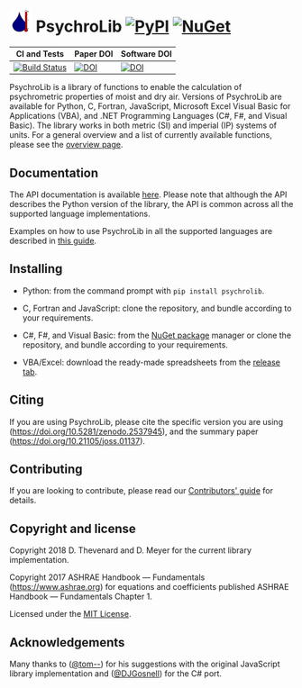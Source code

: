 # <img src="assets/psychrolib_logo.svg" alt="PsychroLib Logo" height="40" width="40"> PsychroLib [![PyPI](https://img.shields.io/pypi/v/psychrolib)](https://pypi.org/project/PsychroLib) [![NuGet](https://img.shields.io/nuget/v/PsychroLib.svg?maxAge=600)](https://www.nuget.org/packages/PsychroLib)


|CI and Tests | Paper DOI | Software DOI |
|---|---|------|
[![Build Status](https://travis-ci.com/psychrometrics/psychrolib.svg?branch=master)](https://travis-ci.com/psychrometrics/psychrolib) | [![DOI](https://joss.theoj.org/papers/10.21105/joss.01137/status.svg)](https://doi.org/10.21105/joss.01137) | [![DOI](https://zenodo.org/badge/DOI/10.5281/zenodo.2537945.svg)](https://doi.org/10.5281/zenodo.2537945)|

PsychroLib is a library of functions to enable the calculation of psychrometric properties of moist and dry air. Versions of PsychroLib are available for Python, C, Fortran, JavaScript, Microsoft Excel Visual Basic for Applications (VBA), and .NET Programming Languages (C#, F#, and Visual Basic). The library works in both metric (SI) and imperial (IP) systems of units. For a general overview and a list of currently available functions, please see the [overview page](docs/overview.md).


## Documentation

The API documentation is available [here](https://psychrometrics.github.io/psychrolib/api_docs.html). Please note that although the API describes the Python version of the library, the API is common across all the supported language implementations.

Examples on how to use PsychroLib in all the supported languages are described in [this guide](docs/examples.md).


## Installing

- Python: from the command prompt with `pip install psychrolib`.

- C, Fortran and JavaScript: clone the repository, and bundle according to your requirements.

- C#, F#, and Visual Basic: from the [NuGet package](https://www.nuget.org/packages/PsychroLib/) manager or clone the repository, and bundle according to your requirements.

- VBA/Excel: download the ready-made spreadsheets from the [release tab](https://github.com/psychrometrics/psychrolib/releases).


## Citing

If you are using PsychroLib, please cite the specific version you are using (https://doi.org/10.5281/zenodo.2537945), and the summary paper (https://doi.org/10.21105/joss.01137).


## Contributing

If you are looking to contribute, please read our [Contributors' guide](CONTRIBUTING.md) for details.


## Copyright and license

Copyright 2018 D. Thevenard and D. Meyer for the current library implementation.

Copyright 2017 ASHRAE Handbook — Fundamentals (https://www.ashrae.org) for equations and coefficients published ASHRAE Handbook — Fundamentals Chapter 1.

Licensed under the [MIT License](LICENSE.txt).


## Acknowledgements

Many thanks to ([@tom--](https://github.com/tom--)) for his suggestions with the original JavaScript library implementation and ([@DJGosnell](https://github.com/DJGosnell)) for the C# port.